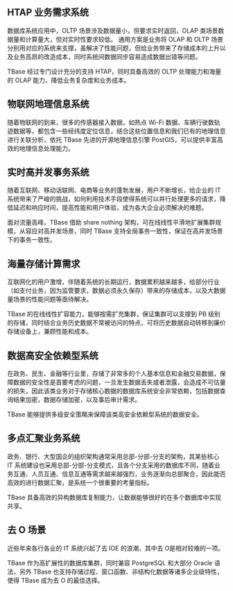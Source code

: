 ## HTAP 业务需求系统
数据库系统应用中，OLTP 场景涉及数据量小，但要求实时返回，OLAP 类场景数据量和计算量大，但对实时性要求较低。
通用方案是业务将 OLAP 和 OLTP 场景分别用对应的系统来支撑，虽解决了性能问题，但给业务带来了存储成本的上升以及业务高昂的改造成本，同时系统间数据同步容易造成数据出错等问题。

TBase 经过专门设计充分的支持 HTAP，同时具备高效的 OLTP 处理能力和海量的 OLAP 能力，降低业务复杂度和业务成本。

## 物联网地理信息系统 
随着物联网的到来，很多的传感器接入数据，如热点 Wi-Fi 数据、车辆行驶数轨迹数据等，都包含一些经纬度定位信息，结合这些位置信息和我们已有的地理信息进行关联分析，依托 TBase 先进的开源地理信息引擎 PostGIS，可以提供丰富高效的地理信息处理能力。

## 实时高并发事务系统 
随着互联网、移动话联网、电商等业务的蓬勃发展，用户不断增长，给企业的 IT 系统带来了严峻的挑战，如何利用技术手段使得系统可以并行处理更多的请求，降低延迟和响应时间，提高性能和用户体验，成为各大企业必须解决的难题。

面对流量高峰，TBase 借助 share nothing 架构，可在线线性平滑地扩展集群规模，从容应对高并发场景，同时 TBase 支持全局事务一致性，保证在高并发场景下的事务一致性。

## 海量存储计算需求 
互联网化的用户激增，伴随着系统的长期运行，数据累积越来越多，给部分行业（如支付业务，因为监管要求，数据必须永久保存）带来的存储成本，以及大数据量场景的性能问题等亟待解决。

TBase 的在线线性扩容能力，能够按需扩充集群，保证集群可以支撑到 PB 级别的存储，同时结合业务历史数据不常被访问的特点，可将历史数据自动转移到廉价存储设备上，兼顾性能和成本。

## 数据高安全依赖型系统 
在政务、民生、金融等行业里，存储了非常多的个人基本信息和金融交易数据，保障数据的安全性是首要考虑的问题，一旦发生数据丢失或者泄露，会造成不可估量的损失，因此该类业务对于存储核心数据的数据库系统安全非常依赖，包括数据查询结果加密，数据存储加密，以及事后审计需求。

TBase 能够提供多级安全策略来保障该类高安全依赖型系统的数据安全。

## 多点汇聚业务系统
政务、银行、大型国企的组织架构通常采用总部-分部-分支的架构，其某些核心 IT 系统建设也采用总部-分部-分支模式，且各个分支采用的数据库不同，随着业务互通、人员互通、信息互通等需求越来越强烈，业务逐渐向总部聚合，因此能否高效的进行数据汇聚，是系统一个很重要的考量指标。

TBase 具备高效的异构数据库复制能力，让数据能够很好的在多个数据库中实现共享。

## 去 O 场景
近些年来各行各业的 IT 系统兴起了去 IOE 的浪潮，其中去 O是相对较难的一项。

TBase 作为高扩展性的数据库集群，同时兼容 PostgreSQL 和大部分 Oracle 语法，另外 TBase 也支持存储过程、窗口函数、非结构化数据等诸多企业级特性，使得 TBase 成为去 O 的最佳选择。
